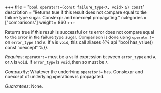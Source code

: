 +++
title = "`bool operator!=(const failure_type<A, void> &) const`"
description = "Returns true if this result does not compare equal to the failure type sugar. Constexpr and noexcept propagating."
categories = ["comparisons"]
weight = 860
+++

Returns true if this result is successful or its error does not compare equal to the error in the failure type sugar. Comparison is done using `operator!=` on `error_type` and `A`. If `A` is `void`, this call aliases {{% api "bool has_value() const noexcept" %}}.

*Requires*: `operator!=` must be a valid expression between `error_type` and `A`, or `A` is `void`. If `error_type` is `void`, then so must be `A`.

*Complexity*: Whatever the underlying `operator!=` has. Constexpr and noexcept of underlying operations is propagated.

*Guarantees*: None.
